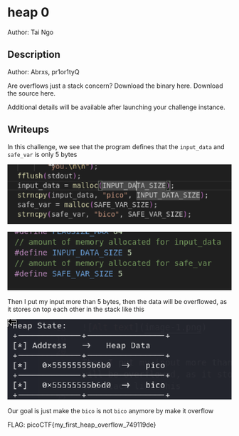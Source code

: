 # heap 0
Author: Tai Ngo

## Description
Author: Abrxs, pr1or1tyQ

Are overflows just a stack concern? Download the binary here. Download the source here.

Additional details will be available after launching your challenge instance.

## Writeups

In this challenge, we see that the program defines that the `input_data` and `safe_var` is only 5 bytes


![Alt text](image.png)

![Alt text](image-1.png)


Then I put my input more than 5 bytes, then the data will be overflowed, as it stores on top each other in the stack like this 


![Alt text](image-2.png)

Our goal is just make the `bico` is not `bico` anymore by make it overflow


FLAG: picoCTF{my_first_heap_overflow_749119de}